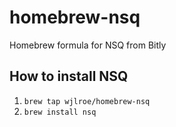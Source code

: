 homebrew-nsq
============

Homebrew formula for NSQ from Bitly

## How to install NSQ

1. `brew tap wjlroe/homebrew-nsq`
1. `brew install nsq`
